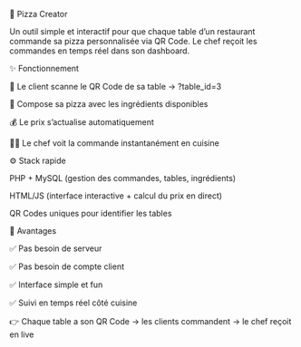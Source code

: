 🍕 Pizza Creator

Un outil simple et interactif pour que chaque table d’un restaurant commande sa pizza personnalisée via QR Code.
Le chef reçoit les commandes en temps réel dans son dashboard.

✨ Fonctionnement

📱 Le client scanne le QR Code de sa table → ?table_id=3

🧀 Compose sa pizza avec les ingrédients disponibles

💰 Le prix s’actualise automatiquement

👨‍🍳 Le chef voit la commande instantanément en cuisine

⚙️ Stack rapide

PHP + MySQL (gestion des commandes, tables, ingrédients)

HTML/JS (interface interactive + calcul du prix en direct)

QR Codes uniques pour identifier les tables

🚀 Avantages

✅ Pas besoin de serveur

✅ Pas besoin de compte client

✅ Interface simple et fun

✅ Suivi en temps réel côté cuisine

👉 Chaque table a son QR Code → les clients commandent → le chef reçoit en live